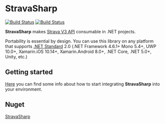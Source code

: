 # StravaSharp

[![Build Status](https://app.bitrise.io/app/863736459f8c67df/status.svg?token=UeYuCvD4a6S_XMPWdMriVg&branch=develop)](https://app.bitrise.io/app/863736459f8c67df)
[![Build Status](https://nrglabz.visualstudio.com/StravaSharp/_apis/build/status%2Fgabornemeth.StravaSharp?branchName=develop)](https://nrglabz.visualstudio.com/StravaSharp/_build/latest?definitionId=19&branchName=develop)

**StravaSharp** makes [Strava V3 API](https://developers.strava.com/docs/reference/) consumable in .NET projects.

Portability is essential by design. You can use this library on any platform that supports [.NET Standard](https://docs.microsoft.com/en-us/dotnet/standard/net-standard) 2.0 (.NET Framework 4.6.1+ Mono 5.4+, UWP 10.0+, Xamarin.iOS 10.14+, Xamarin.Android 8.0+, .NET Core, .NET 5.0+, Unity, etc.)

## Getting started

[Here](https://github.com/gabornemeth/StravaSharp/blob/develop/GettingStarted.md) you can find some info about how to start integrating **StravaSharp** into your environment.

## Nuget

[StravaSharp](https://www.nuget.org/packages/StravaSharp/)
